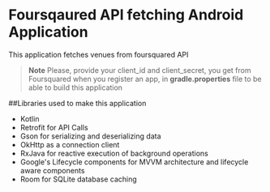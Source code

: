 # Foursqaured API fetching Android Application

This application fetches venues from foursquared API

> **Note**
Please, provide your client_id and client_secret, you get from Foursquared when you register an app, in **gradle.properties** file to be able to build this application


##Libraries used to make this application
- Kotlin
- Retrofit for API Calls
- Gson for serializing and deserializing data
- OkHttp as a connection client
- RxJava for reactive execution of background operations
- Google's Lifecycle components for MVVM architecture and lifecycle aware components
- Room for SQLite database caching

